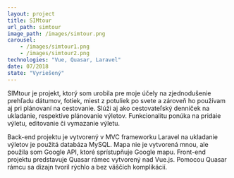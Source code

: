 ```yaml
---
layout: project
title: SIMtour
url_path: simtour 
image_path: /images/simtour.png
carousel:
    - /images/simtour1.png
    - /images/simtour2.png
technologies: "Vue, Quasar, Laravel"
date: 07/2018
state: "Vyriešený"
---
```


SIMtour je projekt, ktorý som urobila pre moje účely na zjednodušenie prehľadu dátumov, fotiek, miest z potuliek po svete a zároveň ho používam aj pri plánovaní na cestovanie. Slúži aj ako cestovateľský denníček na ukladanie, respektíve plánovanie výletov. Funkcionalitu ponúka na pridaie výletu,  editovanie či vymazanie výletu.

Back-end projektu je vytvorený v MVC frameworku Laravel na ukladanie výletov je použitá databáza MySQL. Mapa nie je vytvorená mnou, ale použila som Google API, ktoré sprístupňuje Google mapu. 
Front-end projektu predstavuje Quasar rámec vytvorený nad Vue.js. Pomocou Quasar rámcu sa dizajn tvoril rýchlo a bez väščích komplikácií.  

